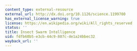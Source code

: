 ```yaml
---
content_type: external-resource
external_url: http://dx.doi.org/10.1126/science.1199780
has_external_license_warning: true
license: https://en.wikipedia.org/wiki/All_rights_reserved
status: ''
title: Insect Swarm Intelligence
uid: fdfb60b5-e3cb-44c9-807c-de1a24bbec32
wayback_url: ''
---
```

